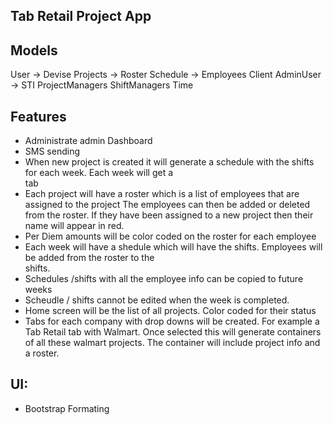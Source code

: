 ## Tab Retail Project App


## Models
User -> Devise
Projects ->
Roster
Schedule ->
Employees
Client
AdminUser -> STI
ProjectManagers
ShiftManagers
Time

## Features
- Administrate admin Dashboard
- SMS sending 
- When new project is created it will generate a schedule with the shifts for each week.  Each week will get a  
  tab
- Each project will have a roster which is a list of employees that are assigned to the project
  The employees can then be added or deleted from the roster.   If they have been assigned to a new project then their name will appear in red.    
- Per Diem amounts will be color coded on the roster for each employee
- Each week will have a shedule which will have the shifts.  Employees will be added from the roster to the    
  shifts.
- Schedules /shifts with all the employee info can be copied to future weeks
- Scheudle / shifts cannot be edited when the week is completed.
- Home screen will be the list of all projects.  Color coded for their status
- Tabs for each company with drop downs will be created.  For example a Tab Retail tab with Walmart.             	Once selected this will generate containers of all these walmart projects.  The container will include 
	project info and a roster.   


## UI: 
- Bootstrap Formating
